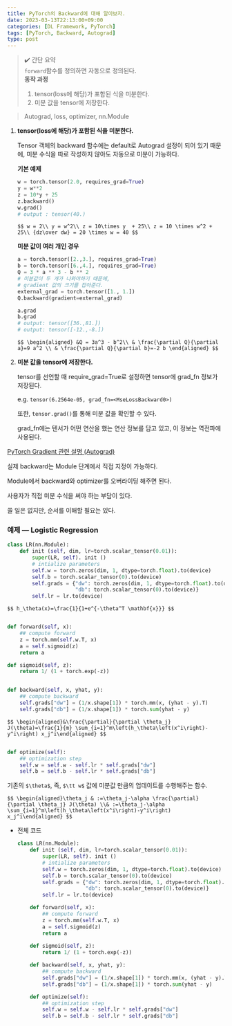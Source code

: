```yaml
---
title: PyTorch의 Backward에 대해 알아보자.
date: 2023-03-13T22:13:00+09:00
categories: [DL Framework, PyTorch]
tags: [PyTorch, Backward, Autograd]
type: post
---
```


> ✔️ 간단 요약  
> `forward`함수를 정의하면 자동으로 정의된다.  
> **동작 과정**  
> 1. tensor(loss에 해당)가 포함된 식을 미분한다.  
> 2. 미분 값을 tensor에 저장한다.  

> Autograd, loss, optimizer, nn.Module  

1. **tensor(loss에 해당)가 포함된 식을 미분한다.**
    
    Tensor 객체의 backward 함수에는 default로 Autograd 설정이 되어 있기 때문에, 미분 수식을 따로 작성하지 않아도 자동으로 미분이 가능하다.
    
    **기본 예제**
    
    ```python
    w = torch.tensor(2.0, requires_grad=True)
    y = w**2
    z = 10*y + 25
    z.backward()
    w.grad()
    # output : tensor(40.)
    ```
    
    `$$
    w = 2\\
    y = w^2\\
    z = 10\times y  + 25\\
    z = 10 \times w^2 + 25\\
    {dz\over dw} = 20 \times w = 40
    $$`
    
    **미분 값이 여러 개인 경우**
    
    ```python
    a = torch.tensor([2.,3.], requires_grad=True)
    b = torch.tensor([6.,4.], requires_grad=True)
    Q = 3 * a ** 3 - b ** 2
    # 미분값이 두 개가 나와야하기 때문에, 
    # gradient 값의 크기를 잡아준다.
    external_grad = torch.tensor([1., 1.])
    Q.backward(gradient=external_grad)
    
    a.grad
    b.grad
    # output: tensor([36.,81.])
    # output: tensor([-12.,-8.])
    ```
    
    `$$
    \begin{aligned}
    &Q = 3a^3 - b^2\\
    & \frac{\partial Q}{\partial a}=9 a^2 \\
    & \frac{\partial Q}{\partial b}=-2 b
    \end{aligned}
    $$`
    
2. **미분 값을 tensor에 저장한다.**
    
    tensor를 선언할 때 require_grad=True로 설정하면 tensor에 grad_fn 정보가 저장된다.
    
    e.g. `tensor(6.2564e-05, grad_fn=<MseLossBackward0>)`
    
    또한, `tensor.grad()`를 통해 미분 값을 확인할 수 있다.
    
    grad_fn에는 텐서가 어떤 연산을 했는 연산 정보를 담고 있고, 이 정보는 역전파에 사용된다.
    

[PyTorch Gradient 관련 설명 (Autograd)](https://gaussian37.github.io/dl-pytorch-gradient/)

실제 backward는 Module 단계에서 직접 지정이 가능하다.

Module에서 backward와 optimizer를 오버라이딩 해주면 된다.

사용자가 직접 미분 수식을 써야 하는 부담이 있다.

쓸 일은 없지만, 순서를 이해할 필요는 있다.

### 예제 — Logistic Regression

```python
class LR(nn.Module):
	def init (self, dim, lr=torch.scalar_tensor(0.01)):
		super(LR, self). init () 
		# intialize parameters
		self.w = torch.zeros(dim, 1, dtype=torch.float).to(device)
		self.b = torch.scalar_tensor(0).to(device)
		self.grads = {"dw": torch.zeros(dim, 1, dtype=torch.float).to(device), 
					  "db": torch.scalar_tensor(0).to(device)}
		self.lr = lr.to(device)
```

`$$
h_\theta(x)=\frac{1}{1+e^{-\theta^T \mathbf{x}}}
$$`

```python

def forward(self, x): 
	## compute forward
	z = torch.mm(self.w.T, x) 
	a = self.sigmoid(z) 
	return a

def sigmoid(self, z):
	return 1/ (1 + torch.exp(-z))
```

```python

def backward(self, x, yhat, y): 
	## compute backward
	self.grads["dw"] = (1/x.shape[1]) * torch.mm(x, (yhat - y).T) 
	self.grads["db"] = (1/x.shape[1]) * torch.sum(yhat - y)

```

`$$
\begin{aligned}&\frac{\partial}{\partial \theta_j} J(\theta)=\frac{1}{m} \sum_{i=1}^m\left(h_\theta\left(x^i\right)-y^i\right) x_j^i\end{aligned}
$$`

```python

def optimize(self):
	## optimization step
	self.w = self.w - self.lr * self.grads["dw"]
	self.b = self.b - self.lr * self.grads["db"]
```

기존의 `$\theta$`, 즉, `$\tt w$` 값에 미분값 만큼의 업데이트를 수행해주는 함수. 

`$$
\begin{aligned}\theta_j & :=\theta_j-\alpha \frac{\partial}{\partial \theta_j} J(\theta) \\& :=\theta_j-\alpha \sum_{i=1}^m\left(h_\theta\left(x^i\right)-y^i\right) x_j^i\end{aligned}
$$`

- 전체 코드
    
    ```python
    class LR(nn.Module):
		def init (self, dim, lr=torch.scalar_tensor(0.01)):
			super(LR, self). init () 
			# intialize parameters
			self.w = torch.zeros(dim, 1, dtype=torch.float).to(device)
			self.b = torch.scalar_tensor(0).to(device)
			self.grads = {"dw": torch.zeros(dim, 1, dtype=torch.float).to(device), 
						  "db": torch.scalar_tensor(0).to(device)}
			self.lr = lr.to(device)

		def forward(self, x): 
			## compute forward
			z = torch.mm(self.w.T, x) 
			a = self.sigmoid(z) 
			return a
		
		def sigmoid(self, z):
			return 1/ (1 + torch.exp(-z))

		def backward(self, x, yhat, y): 
			## compute backward
			self.grads["dw"] = (1/x.shape[1]) * torch.mm(x, (yhat - y).T) 
			self.grads["db"] = (1/x.shape[1]) * torch.sum(yhat - y)

		def optimize(self):
			## optimization step
			self.w = self.w - self.lr * self.grads["dw"]
			self.b = self.b - self.lr * self.grads["db"]
    ```